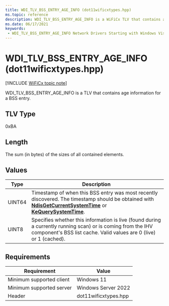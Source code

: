 ```yaml
---
title: WDI_TLV_BSS_ENTRY_AGE_INFO (dot11wificxtypes.hpp)
ms.topic: reference
description: WDI_TLV_BSS_ENTRY_AGE_INFO is a WiFiCx TLV that contains age information for a BSS entry.
ms.date: 06/17/2021
keywords:
 - WDI_TLV_BSS_ENTRY_AGE_INFO Network Drivers Starting with Windows Vista
---
```


# WDI\_TLV\_BSS\_ENTRY\_AGE\_INFO (dot11wificxtypes.hpp)

[!INCLUDE [WiFiCx topic note](../includes/wificx-version-warning.md)]


WDI\_TLV\_BSS\_ENTRY\_AGE\_INFO is a TLV that contains age information for a BSS entry.

## TLV Type


0xBA

## Length


The sum (in bytes) of the sizes of all contained elements.

## Values


|Type|Description|
|--- |--- |
|UINT64|Timestamp of when this BSS entry was most recently discovered. The timestamp should be obtained with [**NdisGetCurrentSystemTime**](/windows-hardware/drivers/ddi/ndis/nf-ndis-ndisgetcurrentsystemtime) or [**KeQuerySystemTime**](/windows-hardware/drivers/ddi/wdm/nf-wdm-kequerysystemtime).|
|UINT8|Specifies whether this information is live (found during a currently running scan) or is coming from the IHV component's BSS list cache. Valid values are 0 (live) or 1 (cached).|


 

## Requirements

|Requirement|Value|
|--- |--- |
|Minimum supported client|Windows 11|
|Minimum supported server|Windows Server 2022|
|Header|dot11wificxtypes.hpp|
